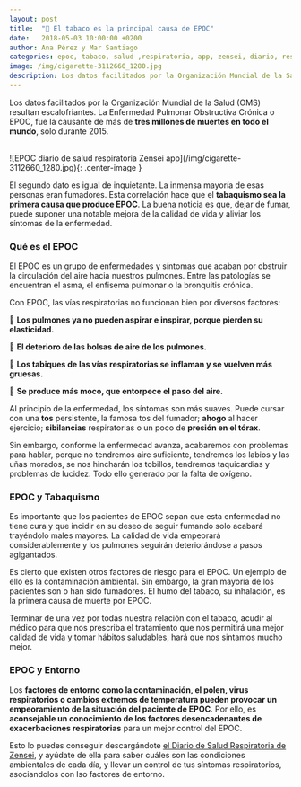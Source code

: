 ```yaml
---
layout: post
title:  "🚬 El tabaco es la principal causa de EPOC"
date:   2018-05-03 10:00:00 +0200
author: Ana Pérez y Mar Santiago
categories: epoc, tabaco, salud ,respiratoria, app, zensei, diario, respiratoria
image: /img/cigarette-3112660_1280.jpg
description: Los datos facilitados por la Organización Mundial de la Salud (OMS) resultan escalofriantes. La Enfermedad Pulmonar Obstructiva Crónica o EPOC, fue la causante de...
---
```


Los datos facilitados por la Organización Mundial de la Salud (OMS) resultan escalofriantes. La Enfermedad Pulmonar Obstructiva Crónica o EPOC, fue la causante de más de **tres millones de muertes en todo el mundo**, solo durante 2015.

<br>
![EPOC diario de salud respiratoria Zensei app](/img/cigarette-3112660_1280.jpg){: .center-image }
<br>

El segundo dato es igual de inquietante. La inmensa mayoría de esas personas eran fumadores. Esta correlación hace que el **tabaquismo sea la primera causa que produce EPOC**. La buena noticia es que, dejar de fumar, puede suponer una notable mejora de la calidad de vida y aliviar los síntomas de la enfermedad.

### Qué es el EPOC

El EPOC es un grupo de enfermedades y síntomas que acaban por obstruir la circulación del aire hacia nuestros pulmones. Entre las patologías se encuentran el asma, el enfisema pulmonar o la bronquitis crónica.

Con EPOC, las vías respiratorias no funcionan bien por diversos factores:

🤧 **Los pulmones ya no pueden aspirar e inspirar, porque pierden su elasticidad.**

🤧 **El deterioro de las bolsas de aire de los pulmones.**

🤧 **Los tabiques de las vías respiratorias se inflaman y se vuelven más gruesas.**

🤧 **Se produce más moco, que entorpece el paso del aire.**

Al principio de la enfermedad, los síntomas son más suaves. Puede cursar con una **tos** persistente, la famosa tos del fumador; **ahogo** al hacer ejercicio; **sibilancias** respiratorias o un poco de **presión en el tórax**.

Sin embargo, conforme la enfermedad avanza, acabaremos con problemas para hablar, porque no tendremos aire suficiente, tendremos los labios y las uñas morados, se nos hincharán los tobillos, tendremos taquicardias y problemas de lucidez. Todo ello generado por la falta de oxígeno.

### EPOC y Tabaquismo

Es importante que los pacientes de EPOC sepan que esta enfermedad no tiene cura y que incidir en su deseo de seguir fumando solo acabará trayéndolo males mayores. La calidad de vida empeorará considerablemente y los pulmones seguirán deteriorándose a pasos agigantados.

Es cierto que existen otros factores de riesgo para el EPOC. Un ejemplo de ello es la contaminación ambiental. Sin embargo, la gran mayoría de los pacientes son o han sido fumadores. El humo del tabaco, su inhalación, es la primera causa de muerte por EPOC.

Terminar de una vez por todas nuestra relación con el tabaco, acudir al médico para que nos prescriba el tratamiento que nos permitirá una mejor calidad de vida y tomar hábitos saludables, hará que nos sintamos mucho mejor.

### EPOC y Entorno

Los **factores de entorno como la contaminación, el polen, virus respiratorios o cambios extremos de temperatura pueden provocar un empeoramiento de la situación del paciente de EPOC**. Por ello, es **aconsejable un conocimiento de los factores desencadenantes de exacerbaciones respiratorias** para un mejor control del EPOC.

Esto lo puedes conseguir descargándote [el Diario de Salud Respiratoria de Zensei](https://zenseiapp.com), y ayúdate de ella para saber cuáles son las condiciones ambientales de cada día, y llevar un control de tus síntomas respiratorios, asociandolos con lso factores de entorno.
